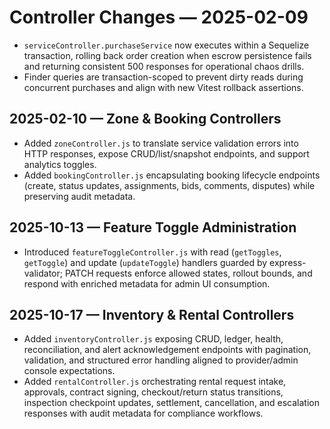 # Controller Changes — 2025-02-09

- `serviceController.purchaseService` now executes within a Sequelize transaction, rolling back order creation when escrow persistence fails and returning consistent 500 responses for operational chaos drills.
- Finder queries are transaction-scoped to prevent dirty reads during concurrent purchases and align with new Vitest rollback assertions.
## 2025-02-10 — Zone & Booking Controllers
- Added `zoneController.js` to translate service validation errors into HTTP responses, expose CRUD/list/snapshot endpoints, and support analytics toggles.
- Added `bookingController.js` encapsulating booking lifecycle endpoints (create, status updates, assignments, bids, comments, disputes) while preserving audit metadata.

## 2025-10-13 — Feature Toggle Administration
- Introduced `featureToggleController.js` with read (`getToggles`, `getToggle`) and update (`updateToggle`) handlers guarded by express-validator; PATCH requests enforce allowed states, rollout bounds, and respond with enriched metadata for admin UI consumption.

## 2025-10-17 — Inventory & Rental Controllers
- Added `inventoryController.js` exposing CRUD, ledger, health, reconciliation, and alert acknowledgement endpoints with pagination, validation, and structured error handling aligned to provider/admin console expectations.
- Added `rentalController.js` orchestrating rental request intake, approvals, contract signing, checkout/return status transitions, inspection checkpoint updates, settlement, cancellation, and escalation responses with audit metadata for compliance workflows.
